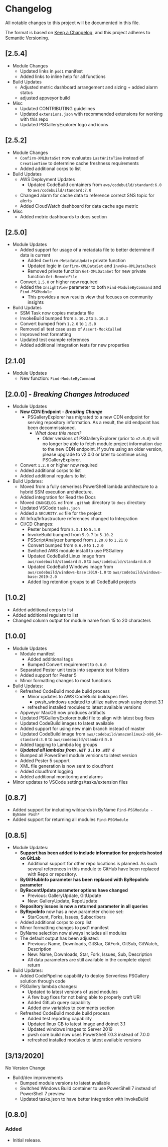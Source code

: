 # Changelog

All notable changes to this project will be documented in this file.

The format is based on [Keep a Changelog](https://keepachangelog.com/en/1.0.0/),
and this project adheres to [Semantic Versioning](https://semver.org/spec/v2.0.0.html).

## [2.5.4]

- Module Changes
    - Updated links in `psd1` manifest
    - Added links to inline help for all functions
- Build Updates
    - Adjusted metric dashboard arrangement and sizing + added alarm status
    - adjusted appveyor build
- Misc
    - Updated CONTRIBUTING guidelines
    - Updated `extensions.json` with recommended extensions for working with this repo
    - Updated PSGalleryExplorer logo and icons

## [2.5.2]

- Module Changes
    - `Confirm-XMLDataSet` now evaluates `LastWriteTime` instead of `CreationTime` to determine cache freshness requirements
    - Added additional corps to list
- Build Updates
    - AWS Deployment Updates
        - Updated CodeBuild containers from `aws/codebuild/standard:6.0` to `aws/codebuild/standard:7.0`
    - Changed alarm for cache data to reference correct SNS topic for alerts
    - Added CloudWatch dashboard for data cache age metric
- Misc
    - Added metric dashboards to docs section

## [2.5.0]

- Module Updates
    - Added support for usage of a metadata file to better determine if data is current
        - Added `Confirm-MetadataUpdate` private function
        - Updated logic in `Confirm-XMLDataSet` and `Invoke-XMLDataCheck`
        - Removed private function `Get-XMLDataSet` for new private function `Get-RemoteFile`
    - Convert `1.5.0` or higher now required
    - Added the `InsightView` parameter to both `Find-ModuleByCommand` and `Find-PSGModule`
        - This provides a new results view that focuses on community insights
- Build Updates
    - SSM Task now copies metadata file
    - InvokeBuild bumped from `5.10.2` to `5.10.3`
    - Convert bumped from `1.2.0` to `1.5.0`
    - Removed all test case uses of `Assert-MockCalled`
    - Improved test formatting
    - Updated test example references
    - Added additional integration tests for new properties

## [2.1.0]

- Module Updates
    - New function: `Find-ModuleByCommand`

## [2.0.0] - *Breaking Changes Introduced*

- Module Updates
    - **New CDN Endpoint** - ***Breaking Change***
        - PSGalleryExplorer has migrated to a new CDN endpoint for serving repository information. As a result, the old endpoint has been decommissioned.
            - *What does this mean?*
                - Older versions of PSGalleryExplorer (prior to `v2.0.0`) will no longer be able to fetch module project information due to the new CDN endpoint. If you're using an older version, please upgrade to v2.0.0 or later to continue using PSGalleryExplorer.
    - Convert `1.2.0` or higher now required
    - Added additional corps to list
    - Added additional regulars to list
- Build Updates:
    - Moved from a fully serverless PowerShell lambda architecture to a hybrid SSM execution architecture.
    - Added integration for Read the Docs
    - Moved `CHANGELOG.md` from `.github` directory to `docs` directory
    - Updated VSCode `tasks.json`
    - Added a `SECURITY.md` file for the project
    - All Infra/Infrastructure references changed to Integration
    - CI/CD Changes:
        - Pester bumped from `5.3.1` to `5.4.0`
        - InvokeBuild bumped from `5.9.7` to `5.10.2`
        - PSScriptAnalyzer bumped from `1.20.0` to `1.21.0`
        - Convert bumped from `0.6.0` to `1.2.0`
        - Switched AWS module install to use PSGallery
        - Updated CodeBuild Linux image from `aws/codebuild/standard:5.0` to `aws/codebuild/standard:6.0`
        - Updated CodeBuild Windows image from `aws/codebuild/windows-base:2019-1.0` to `aws/codebuild/windows-base:2019-2.0`
        - Added log retention groups to all CodeBuild projects

## [1.0.2]

- Added additional corps to list
- Added additional regulars to list
- Changed column output for module name from 15 to 20 characters

## [1.0.0]

- Module Updates
    - Module manifest
        - Added additional tags
        - Bumped Convert requirement to `0.6.0`
    - Separated Pester unit tests into separate test folders
    - Added support for Pester 5
    - Minor formatting changes to most functions
- Build Updates:
    - Refreshed CodeBuild module build process
        - Minor updates to AWS CodeBuild buildspec files
            - pwsh_windows updated to utilize native pwsh using dotnet 3.1
        - refreshed installed modules to latest available versions
    - Appveyor MacOS now produces artifacts
    - Updated PSGalleryExplorer.build file to align with latest bug fixes
    - Updated CodeBuild images to latest available
    - Added support for using new main branch instead of master
    - Updated CodeBuild image from `aws/codebuild/amazonlinux2-x86_64-standard:3.0` to `aws/codebuild/standard:5.0`
    - Added tagging to Lambda log groups
    - ***Updated all lambdas from `.NET 3.1` to `.NET 6`***
    - Bumped all PowerShell module versions to latest version
    - Added Pester 5 support
    - XML file generation is now sent to cloudfront
    - Added cloudfront logging
    - Added additional monitoring and alarms
- Minor updates to VSCode settings/tasks/extension files

## [0.8.7]

- Added support for including wildcards in ByName `Find-PSGModule -ByName Posh*`
- Added support for returning all modules `Find-PSGModule`

## [0.8.5]

- Module Updates:
    - **Support has been added to include information for projects hosted on GitLab**
        - Additional support for other repo locations is planned. As such several references in this module to GitHub have been replaced with Repo or repository.
    - **ByGitHubInfo parameter has been replaced with ByRepoInfo parameter**
    - **ByRecentUpdate parameter options have changed**
        - Previous: GalleryUpdate, GitUpdate
        - New: GalleryUpdate, RepoUpdate
    - **Repository issues is now a returned parameter in all queries**
    - **ByRepoInfo** now has a new parameter choice set:
        - StarCount, Forks, Issues, Subscribers
    - Added additional corps to corp list
    - Minor formatting changes to psd1 manifest
    - ByName selection now always includes all modules
    - The default output has been adjusted:
        - Previous: Name, Downloads, GitStar, GitFork, GitSub, GitWatch, Description
        - New: Name, Downloads, Star, Fork, Issues, Sub, Description
        - All data parameters are still available in the complete object return
- Build Updates:
    - Added CodePipeline capability to deploy Serverless PSGallery solution through code
    - PSGallery lambda changes:
        - Updated to latest versions of used modules
        - A few bug fixes for not being able to properly craft URI
        - Added GitLab query capability
        - Added env variables to comments section
    - Refreshed CodeBuild module build process
        - Added test reporting capability
        - Updated linux CB to latest image and dotnet 3.1
        - Updated windows images to Server 2019
        - pwsh core build now uses PowerShell 7.0.3 instead of 7.0.0
        - refreshed installed modules to latest available versions

## [3/13/2020]

No Version Change

- Build/dev improvements
    - Bumped module versions to latest available
    - Switched Windows Build container to use PowerShell 7 instead of PowerShell 7 preview
    - Updated tasks.json to have better integration with InvokeBuild

## [0.8.0]

### Added

- Initial release.
